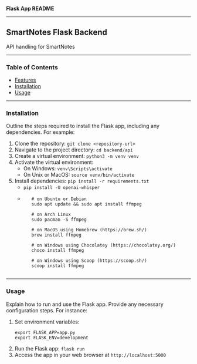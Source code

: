 **Flask App README**

---

## SmartNotes Flask Backend

API handling for SmartNotes

---

### Table of Contents

- [Features](#features)
- [Installation](#installation)
- [Usage](#usage)

---

### Installation

Outline the steps required to install the Flask app, including any dependencies. For example:

1. Clone the repository: `git clone <repository-url>`
2. Navigate to the project directory: `cd backend/api`
3. Create a virtual environment: `python3 -m venv venv`
4. Activate the virtual environment:
   - On Windows: `venv\Scripts\activate`
   - On Unix or MacOS: `source venv/bin/activate`
5. Install dependencies: `pip install -r requirements.txt`
   - `pip install -U openai-whisper`
   - ```
        # on Ubuntu or Debian
        sudo apt update && sudo apt install ffmpeg

        # on Arch Linux
        sudo pacman -S ffmpeg

        # on MacOS using Homebrew (https://brew.sh/)
        brew install ffmpeg

        # on Windows using Chocolatey (https://chocolatey.org/)
        choco install ffmpeg

        # on Windows using Scoop (https://scoop.sh/)
        scoop install ffmpeg
    ```
---

### Usage

Explain how to run and use the Flask app. Provide any necessary configuration steps. For instance:

1. Set environment variables:
   ```
   export FLASK_APP=app.py
   export FLASK_ENV=development
   ```
2. Run the Flask app: `flask run`
3. Access the app in your web browser at `http://localhost:5000`


